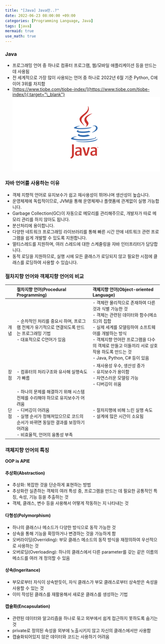 ```yaml
---
title: "[Java] Java란..?"
date: 2022-06-23 08:00:00 +09:00
categories: [Programming Language, Java]
tags: [java]
mermaid: true
use_math: true
---
```


### Java

- 프로그래밍 언어 중 하나로 컴퓨터 프로그램, 웹/모바일 애플리케이션 등을 만드는 데 사용됨
- 전 세계적으로 가장 많이 사용되는 언어 중 하나로 2022년 6월 기준 Python, C에 이어 3위를 차지함
- [https://www.tiobe.com/tiobe-index/](https://www.tiobe.com/tiobe-index/){:target="\_blank"}
  ![java](/assets/img/2022-06-23/java.png)

### 자바 언어를 사용하는 이유

- 객체 지향적 언어로 유지보수가 쉽고 재사용성이 뛰어나며 생산성이 높습니다.
- 운영체제에 독립적이므로, JVM을 통해 운영체제나 플랫폼에 관계없이 실행 가능합니다.
- Garbage Collection(GC)이 자동으로 메모리를 관리해주므로, 개발자가 따로 메모리 관리를 하지 않아도 됩니다.
- 분산처리에 용이합니다.
- 다양한 네트워크 프로그래밍 라이브러리를 통해 빠른 시간 안에 네트워크 관련 프로그램을 쉽게 개발할 수 있도록 지원합니다.
- 멀티스레드를 지원하며, 여러 스레드에 대한 스케줄링을 자바 인터프리터가 담당합니다.
- 동적 로딩을 지원하므로, 실행 시에 모든 클래스가 로딩되지 않고 필요한 시점에 클래스를 로딩하여 사용할 수 있습니다.

### 절차지향 언어와 객체지향 언어의 비교

|      | 절차지향 언어(Procedural Programming)                                                                                                                                                                                   | 객체지향 언어(Object-oriented Language)                                                                                                                                                                                                                                                   |
| :--: | :---------------------------------------------------------------------------------------------------------------------------------------------------------------------------------------------------------------------- | :---------------------------------------------------------------------------------------------------------------------------------------------------------------------------------------------------------------------------------------------------------------------------------------- |
| 개념 | - 순차적인 처리를 중요시 하며, 프로그램 전체가 유기적으로 연결되도록 만드는 프로그래밍 기법<br>- 대표적으로 C언어가 있음                                                                                                | - 객체란 물리적으로 존재하여 다른 것과 식별 가능한 것<br>- 객체는 관련된 데이터와 함수(메소드)의 집합<br>- 실제 세계를 모델링하여 소프트웨어를 개발하는 방식<br>- 객체지향 언어란 프로그램을 다수의 객체로 만들고 이들끼리 서로 상호작용 하도록 만드는 것<br>- Java, Python, C# 등이 있음 |
| 장점 | - 컴퓨터의 처리구조와 유사해 실행속도가 빠름                                                                                                                                                                            | - 재사용성 우수, 생산성 증가<br>- 유지보수가 용이함<br>- 자연스러운 모델링 가능<br>- 디버깅이 쉬움                                                                                                                                                                                        |
| 단점 | - 하나의 문제를 해결하기 위해 시스템 전체를 수리해야 하므로 유지보수가 어려움<br>- 디버깅이 어려움<br>- 실행 순서가 정해져있으므로 코드의 순서가 바뀌면 동일한 결과를 보장하기 어려움<br>- 비효율적, 언어의 융통성 부족 | - 절차지행에 비해 느린 실행 속도<br>- 설계에 많은 시간이 소요됨                                                                                                                                                                                                                           |

### 객체지향 언어의 특징

**OOP is APIE**

#### 추상화(Abstraction)

- 추상화: 복잡한 것을 단순하게 표현하는 방법
- 추상화란 실존하는 객체의 여러 특성 중, 프로그램을 만드는 데 필요한 공통적인 특징, 속성, 기능 등을 추출하는 것
- 객체, 클래스, 변수 등을 사용해서 어떻게 작동하는 지 나타내는 것

#### 다형성(Polymorphism)

- 하나의 클래스나 메소드가 다양한 방식으로 동작 가능한 것
- 상속을 통해 기능을 확장하거나 변경하는 것을 가능하게 함
- 오버라이딩(Overriding): 부모 클래스 메소드의 동작 방식을 재정의하여 우선적으로 사용하는 것
- 오버로딩(Overloading): 하나의 클래스에서 다른 parameter를 갖는 같은 이름의 메소드를 여러 개 정의할 수 있음

#### 상속(Ingeritance)

- 부모로부터 자식이 상속받듯이, 자식 클래스가 부모 클래스로부터 상속받은 속성을 사용할 수 있는 것
- 이미 작성된 클래스를 재활용해서 새로운 클래스를 생성하는 기법

#### 캡슐화(Encapsulation)

- 관련된 데이터와 알고리즘을 하나로 묶고 외부에서 쉽게 접근하지 못하도록 숨기는 것
- private로 정의된 속성을 외부에 노출시키지 않고 자신의 클래스에서만 사용함
- 캡슐화되어있지 않은 데이터와 코드는 사용하기 어려움
